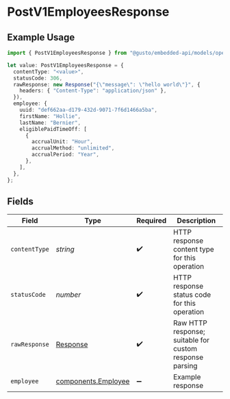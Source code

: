 # PostV1EmployeesResponse

## Example Usage

```typescript
import { PostV1EmployeesResponse } from "@gusto/embedded-api/models/operations/postv1employees.js";

let value: PostV1EmployeesResponse = {
  contentType: "<value>",
  statusCode: 306,
  rawResponse: new Response("{\"message\": \"hello world\"}", {
    headers: { "Content-Type": "application/json" },
  }),
  employee: {
    uuid: "def662aa-d179-432d-9071-7f6d1466a5ba",
    firstName: "Hollie",
    lastName: "Bernier",
    eligiblePaidTimeOff: [
      {
        accrualUnit: "Hour",
        accrualMethod: "unlimited",
        accrualPeriod: "Year",
      },
    ],
  },
};
```

## Fields

| Field                                                                 | Type                                                                  | Required                                                              | Description                                                           |
| --------------------------------------------------------------------- | --------------------------------------------------------------------- | --------------------------------------------------------------------- | --------------------------------------------------------------------- |
| `contentType`                                                         | *string*                                                              | :heavy_check_mark:                                                    | HTTP response content type for this operation                         |
| `statusCode`                                                          | *number*                                                              | :heavy_check_mark:                                                    | HTTP response status code for this operation                          |
| `rawResponse`                                                         | [Response](https://developer.mozilla.org/en-US/docs/Web/API/Response) | :heavy_check_mark:                                                    | Raw HTTP response; suitable for custom response parsing               |
| `employee`                                                            | [components.Employee](../../models/components/employee.md)            | :heavy_minus_sign:                                                    | Example response                                                      |